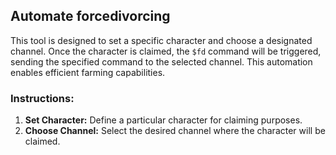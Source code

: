 ## Automate forcedivorcing
 This tool is designed to set a specific character and choose a designated channel. Once the character is claimed, the `$fd` command will be triggered, sending the specified command to the selected channel. This automation enables efficient farming capabilities.

### Instructions:

1. **Set Character:** Define a particular character for claiming purposes.
2. **Choose Channel:** Select the desired channel where the character will be claimed.
